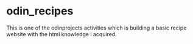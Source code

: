 # odin_recipes

This is one of the odinprojects activities which is building a basic recipe website with the html knowledge i acquired.